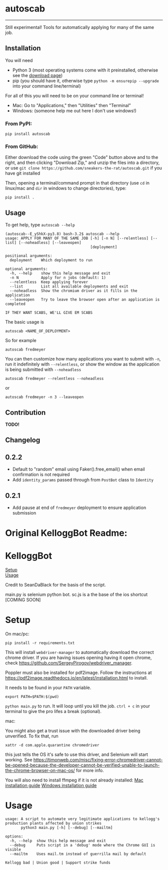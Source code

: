 # autoscab

------------

Still experimental! Tools for automatically applying for many of the same job.

## Installation

You will need 

- Python 3 (most operating systems come with it preinstalled, otherwise see the [download page](https://www.python.org/downloads/))
- pip (you should have it, otherwise type `python -m ensurepip --upgrade` into your command line/terminal)

For all of this you will need to be on your command line or terminal! 

- Mac: Go to "Applications," then "Utilities" then "Terminal"
- Windows: (someone help me out here I don't use windows!)

### From PyPI: 

```
pip install autoscab
```

### From GitHub:

Either download the code using the green "Code" button above and to the right, and then clicking "Download Zip,"
and unzip the files into a directory, or use `git clone https://github.com/sneakers-the-rat/autoscab.git` if you have git installed

Then, opening a terminal/command prompt in that directory (use `cd` in linux/mac and `dir` in windows to change directories), type:

```pip install .```

## Usage

To get help, type `autoscab --help`

```
(autoscab--E_yShkX-py3.8) bash-3.2$ autoscab --help
usage: APPLY FOR MANY OF THE SAME JOB [-h] [-n N] [--relentless] [--list] [--noheadless] [--leaveopen]
                                      [deployment]

positional arguments:
  deployment    Which deployment to run

optional arguments:
  -h, --help    show this help message and exit
  -n N          Apply for n jobs (default: 1)
  --relentless  Keep applying forever
  --list        List all available deployments and exit
  --noheadless  Show the chromium driver as it fills in the application
  --leaveopen   Try to leave the browser open after an application is completed

IF THEY WANT SCABS, WE'LL GIVE EM SCABS

```

The basic usage is 

```
autoscab <NAME_OF_DEPLOYMENT>
```

So for example

```
autoscab fredmeyer
```

You can then customize how many applications you want to submit with `-n`, run it indefinitely with `--relentless`,
or show the window as the application is being submitted with `--noheadless`

```angular2html
autoscab fredmeyer --relentless --noheadless
```

or

```
autoscab fredmeyer -n 3 --leaveopen
```

## Contribution

**TODO!**

## Changelog

## 0.2.2

- Default to "random" email using Faker().free_email() when email confirmation is not required
- Add `identity_params` passed through from `PostBot` class to `Identity` 

## 0.2.1

-  Add pause at end of `fredmeyer` deployment to ensure application submission

# Original KelloggBot Readme:

# KelloggBot
[Setup](#setup)\
[Usage](#usage)

Credit to SeanDaBlack for the basis of the script.

main.py is selenium python bot.
sc.js is a the base of the ios shortcut [COMING SOON]

# Setup

On mac/pc:

`pip install -r requirements.txt`

This will install `webdriver-manager` to automatically download the correct chrome driver. If you are having issues opening having it open chrome, check https://github.com/SergeyPirogov/webdriver_manager.

Poppler must also be installed for pdf2image. Follow the instructions at https://pdf2image.readthedocs.io/en/latest/installation.html to install.

It needs to be found in your `PATH` variable.

`export PATH=$PATH:$(pwd)`

`python main.py` to run. It will loop until you kill the job. `ctrl + c` in your terminal to give the pro lifes a break (optional).

mac:

You might also get a trust issue with the downloaded driver being unverified. To fix that, run 

`xattr -d com.apple.quarantine chromedriver`

this just tells the OS it's safe to use this driver, and Selenium will start working. See https://timonweb.com/misc/fixing-error-chromedriver-cannot-be-opened-because-the-developer-cannot-be-verified-unable-to-launch-the-chrome-browser-on-mac-os/ for more info.

You will also need to install ffmpeg if it is not already installed: [Mac installation guide](https://superuser.com/a/624562) [Windows installation guide](https://www.wikihow.com/Install-FFmpeg-on-Windows)

# Usage
```
usage: A script to automate very legitimate applications to kellogg's production plants affected by union strikes
       python3 main.py [-h] [--debug] [--mailtm]

options:
  -h, --help  show this help message and exit
  --debug     Puts script in a 'debug' mode where the Chrome GUI is visible
  --mailtm    Uses mail.tm instead of guerrilla mail by default

Kellogg bad | Union good | Support strike funds
```
